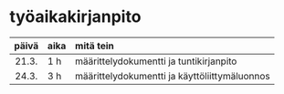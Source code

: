 # työaikakirjanpito

| päivä | aika | mitä tein  |
| :----:|:-----| :-----|
| 21.3. |1 h   | määrittelydokumentti ja tuntikirjanpito  |
| 24.3. |3 h   | määrittelydokumentti ja käyttöliittymäluonnos |
